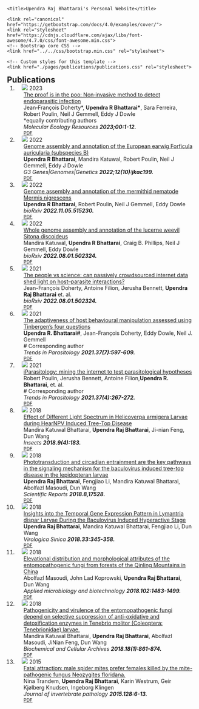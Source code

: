 <!doctype html>
<html lang="en">
  <head>
    <meta charset="utf-8">
    <meta name="viewport" content="width=device-width, initial-scale=1, shrink-to-fit=yes">
    <meta name="description" content="Upendra's personal website">
    <meta name="author" content="Upendra Raj Bhattarai">
    <link rel="icon" href="assets/favicons/favicon.ico">

    <title>Upendra Raj Bhattarai's Personal Website</title>

    <link rel="canonical" href="https://getbootstrap.com/docs/4.0/examples/cover/">
    <link rel="stylesheet" href="https://cdnjs.cloudflare.com/ajax/libs/font-awesome/4.7.0/css/font-awesome.min.css">
    <!-- Bootstrap core CSS -->
    <link href="../../css/bootstrap.min.css" rel="stylesheet">

    <!-- Custom styles for this template --> 
    <link href="./pages/publications/publications.css" rel="stylesheet">
    
  </head>
<h2 id="publications" style="margin: 2px 0px -15px;">Publications</h2>

<div class="publications">
<ol class="bibliography">

<li>
<div class="pub-row">

  <div class="col-sm-3 abbr" style="position: relative;padding-right: 15px;padding-left: 15px;">
    <img src="assets/img/publication_2023.png" class="teaser img-fluid z-depth-1">
    <abbr class="badge">2023</abbr>
  </div>

  <div class="col-sm-9" style="position: relative;padding-right: 15px;padding-left: 20px;">
    <div class="title"><a href="https://onlinelibrary.wiley.com/doi/full/10.1111/1755-0998.13763">The proof is in the poo: Non‐invasive method to detect endoparasitic infection</a></div>
    <div class="author"> Jean‐François Doherty*, <strong>Upendra R Bhattarai*</strong>, Sara Ferreira, Robert Poulin, Neil J Gemmell, Eddy J Dowle</div>
    <div class="author">*equally contributing authors</div>
    <div class="periodical"><em> Molecular Ecology Resources <strong>2023;00:1-12.</strong></em></div>
    <div class="links">
      <a href="https://onlinelibrary.wiley.com/doi/pdfdirect/10.1111/1755-0998.13763" class="btn btn-sm z-depth-0" role="button" target="_blank" style="font-size:12px;">PDF</a>
    </div>
  </div>
</div>
</li>

<li>
<div class="pub-row">

  <div class="col-sm-3 abbr" style="position: relative;padding-right: 15px;padding-left: 15px;">
    <img src="assets/img/Publication_2022.1.png" class="teaser img-fluid z-depth-1">
    <abbr class="badge">2022</abbr>
  </div>

  <div class="col-sm-9" style="position: relative;padding-right: 15px;padding-left: 20px;">
    <div class="title"><a href="https://academic.oup.com/g3journal/article/12/10/jkac199/6668290">Genome assembly and annotation of the European earwig Forficula auricularia (subspecies B)</a></div>
    <div class="author"> <strong>Upendra R Bhattarai</strong>, Mandira Katuwal, Robert Poulin, Neil J Gemmell, Eddy J Dowle</div>
    <div class="periodical"><em> G3 Genes|Genomes|Genetics <strong>2022;12(10):jkac199.</strong></em></div>
    <div class="links">
      <a href="assets/files/publications/jkac199.pdf" class="btn btn-sm z-depth-0" role="button" target="_blank" style="font-size:12px;">PDF</a>
    </div>
  </div>
</div>
</li>
 
<li>
<div class="pub-row">

  <div class="col-sm-3 abbr" style="position: relative;padding-right: 15px;padding-left: 15px;">
    <img src="../../assets/files/publications/publication_2022.2.png" class="teaser img-fluid z-depth-1">
    <abbr class="badge">2022</abbr>
  </div>

  <div class="col-sm-9" style="position: relative;padding-right: 15px;padding-left: 20px;">
    <div class="title"><a href="https://www.biorxiv.org/content/10.1101/2022.11.05.515230v1.full">Genome assembly and annotation of the mermithid nematode Mermis nigrescens</a></div>
    <div class="author"> <strong>Upendra R Bhattarai</strong>, Robert Poulin, Neil J Gemmell, Eddy Dowle</div>
    <div class="periodical"><em> bioRxiv <strong>2022.11.05.515230.</strong></em></div>
    <div class="links">
      <a href="assets/files/publications/2022.11.05.515230v1.full.pdf" class="btn btn-sm z-depth-0" role="button" target="_blank" style="font-size:12px;">PDF</a>
    </div>
  </div>
</div>
</li>

<li>
<div class="pub-row">

  <div class="col-sm-3 abbr" style="position: relative;padding-right: 15px;padding-left: 15px;">
    <img src="../../assets/files/publications/publication.2021.2.png" class="teaser img-fluid z-depth-1">
    <abbr class="badge">2022</abbr>
  </div>

  <div class="col-sm-9" style="position: relative;padding-right: 15px;padding-left: 20px;">
    <div class="title"><a href="https://www.biorxiv.org/content/10.1101/2022.08.01.502324v1.full">Whole genome assembly and annotation of the lucerne weevil Sitona discoideus</a></div>
    <div class="author"> Mandira Katuwal, <strong>Upendra R Bhattarai</strong>, Craig B. Phillips, Neil J Gemmell, Eddy Dowle</div>
    <div class="periodical"><em> bioRxiv <strong>2022.08.01.502324.</strong></em></div>
    <div class="links">
      <a href="assets/files/publications/2022.08.01.502324v1.full.pdf" class="btn btn-sm z-depth-0" role="button" target="_blank" style="font-size:12px;">PDF</a>
    </div>
  </div>
</div>
</li>

<li>
<div class="pub-row">

  <div class="col-sm-3 abbr" style="position: relative;padding-right: 15px;padding-left: 15px;">
    <img src="../../assets/files/publications/publication.2021.1.png" class="teaser img-fluid z-depth-1">
    <abbr class="badge">2021</abbr>
  </div>

  <div class="col-sm-9" style="position: relative;padding-right: 15px;padding-left: 20px;">
    <div class="title"><a href="https://www.biorxiv.org/content/10.1101/2022.08.01.502324v1.full">The people vs science: can passively crowdsourced internet data shed light on host–parasite interactions?</a></div>
    <div class="author"> Jean-François Doherty, Antoine Filion, Jerusha Bennett, <strong>Upendra Raj Bhattarai</strong> et. al.</div>
    <div class="periodical"><em> bioRxiv <strong>2022.08.01.502324.</strong></em></div>
    <div class="links">
      <a href="https://www.otago.ac.nz/parasitegroup/PDF%20papers/Dohertyetal2021-Para.pdf" class="btn btn-sm z-depth-0" role="button" target="_blank" style="font-size:12px;">PDF</a>
    </div>
  </div>
</div>
</li>
 
<li>
<div class="pub-row">

  <div class="col-sm-3 abbr" style="position: relative;padding-right: 15px;padding-left: 15px;">
    <img src="../../assets/files/publications/2021-publication.3.png" class="teaser img-fluid z-depth-1">
    <abbr class="badge">2021</abbr>
  </div>

  <div class="col-sm-9" style="position: relative;padding-right: 15px;padding-left: 20px;">
    <div class="title"><a href="https://www.sciencedirect.com/science/article/abs/pii/S147149222100009X">The adaptiveness of host behavioural manipulation assessed using Tinbergen’s four questions</a></div>
    <div class="author"> <strong>Upendra R. Bhattarai#</strong>, Jean-François Doherty, Eddy Dowle, Neil J. Gemmell</div>
    <div class="author"> # Corresponding author</div>
    <div class="periodical"><em> Trends in Parasitology <strong>2021.37(7):597-609.</strong></em></div>
    <div class="links">
      <a href="assets/files/publications/2021-TheadaptivenessofhostbehaviouralmanipulationassessedusingTinbergensfourquestions (1).pdf" class="btn btn-sm z-depth-0" role="button" target="_blank" style="font-size:12px;">PDF</a>
    </div>
  </div>
</div>
</li>
  
<li>
<div class="pub-row">

  <div class="col-sm-3 abbr" style="position: relative;padding-right: 15px;padding-left: 15px;">
    <img src="../../assets/files/publications/2021-publication.4.png" class="teaser img-fluid z-depth-1">
    <abbr class="badge">2021</abbr>
  </div>

  <div class="col-sm-9" style="position: relative;padding-right: 15px;padding-left: 20px;">
    <div class="title"><a href="https://www.sciencedirect.com/science/article/abs/pii/S147149222100009X">iParasitology: mining the internet to test parasitological hypotheses</a></div>
    <div class="author"> Robert Poulin, Jerusha Bennett, Antoine Filion,<strong>Upendra R. Bhattarai</strong>, et. al.</div>
    <div class="author"> # Corresponding author</div>
    <div class="periodical"><em> Trends in Parasitology <strong>2021.37(4):267-272.</strong></em></div>
    <div class="links">
      <a href="https://www.otago.ac.nz/parasitegroup/PDF%20papers/Poulinetal2021-TP.pdf" class="btn btn-sm z-depth-0" role="button" target="_blank" style="font-size:12px;">PDF</a>
    </div>
  </div>
</div>
</li>
  
<li>
<div class="pub-row">

  <div class="col-sm-3 abbr" style="position: relative;padding-right: 15px;padding-left: 15px;">
    <img src="../../assets/files/publications/2018-publication2.png" class="teaser img-fluid z-depth-1">
    <abbr class="badge">2018</abbr>
  </div>

  <div class="col-sm-9" style="position: relative;padding-right: 15px;padding-left: 20px;">
    <div class="title"><a href="https://www.sciencedirect.com/science/article/abs/pii/S147149222100009X">Effect of Different Light Spectrum in Helicoverpa armigera Larvae during HearNPV Induced Tree-Top Disease</a></div>
    <div class="author"> Mandira Katuwal Bhattarai, <strong>Upendra Raj Bhattarai</strong>, Ji-nian Feng, Dun Wang</div>
    <div class="periodical"><em> Insects <strong>2018.9(4):183.</strong></em></div>
    <div class="links">
      <a href="assets/files/publications/insects-09-00183.pdf" class="btn btn-sm z-depth-0" role="button" target="_blank" style="font-size:12px;">PDF</a>
    </div>
  </div>
</div>
</li>  
  
  
<li>
<div class="pub-row">

  <div class="col-sm-3 abbr" style="position: relative;padding-right: 15px;padding-left: 15px;">
    <img src="../../assets/files/publications/2018-publication.png" class="teaser img-fluid z-depth-1">
    <abbr class="badge">2018</abbr>
  </div>

  <div class="col-sm-9" style="position: relative;padding-right: 15px;padding-left: 20px;">
    <div class="title"><a href="https://www.nature.com/articles/s41598-018-35885-4">Phototransduction and circadian entrainment are the key pathways in the signaling mechanism for the baculovirus induced tree-top disease in the lepidopteran larvae</a></div>
    <div class="author"> <strong>Upendra Raj Bhattarai</strong>, Fengjiao Li, Mandira Katuwal Bhattarai, Abolfazl Masoudi, Dun Wang</div>
    <div class="periodical"><em> Scientific Reports <strong>2018.8,17528.</strong></em></div>
    <div class="links">
      <a href="assets/files/publications/s41598-018-35885-4.pdf" class="btn btn-sm z-depth-0" role="button" target="_blank" style="font-size:12px;">PDF</a>
    </div>
  </div>
</div>
</li> 
  
<li>
<div class="pub-row">

  <div class="col-sm-3 abbr" style="position: relative;padding-right: 15px;padding-left: 15px;">
    <img src="assets/files/publications/2018-publication3.png" class="teaser img-fluid z-depth-1">
    <abbr class="badge">2018</abbr>
  </div>

  <div class="col-sm-9" style="position: relative;padding-right: 15px;padding-left: 20px;">
    <div class="title"><a href="https://link.springer.com/article/10.1007/s12250-018-0046-x">Insights into the Temporal Gene Expression Pattern in Lymantria dispar Larvae During the Baculovirus Induced Hyperactive Stage</a></div>
    <div class="author"> <strong>Upendra Raj Bhattarai</strong>, Mandira Katuwal Bhattarai, Fengjiao Li, Dun Wang</div>
    <div class="periodical"><em> Virologica Sinica <strong>2018.33:345-358.</strong></em></div>
    <div class="links">
      <a href="assets/files/publications/s12250-018-0046-x.pdf" class="btn btn-sm z-depth-0" role="button" target="_blank" style="font-size:12px;">PDF</a>
    </div>
  </div>
</div>
</li> 
  
<li>
<div class="pub-row">

  <div class="col-sm-3 abbr" style="position: relative;padding-right: 15px;padding-left: 15px;">
    <img src="assets/files/publications/2018-publication4.png" class="teaser img-fluid z-depth-1">
    <abbr class="badge">2018</abbr>
  </div>

  <div class="col-sm-9" style="position: relative;padding-right: 15px;padding-left: 20px;">
    <div class="title"><a href="https://link.springer.com/article/10.1007/s00253-017-8651-4">Elevational distribution and morphological attributes of the entomopathogenic fungi from forests of the Qinling Mountains in China</a></div>
    <div class="author"> Abolfazl Masoudi, John Lad Koprowski, <strong>Upendra Raj Bhattarai</strong>, Dun Wang</div>
    <div class="periodical"><em> Applied microbiology and biotechnology <strong>2018.102:1483-1499.</strong></em></div>
    <div class="links">
      <a href="https://ag.arizona.edu/research/redsquirrel/res_pdf/Masoudi_etal_AppMicroBiotech_EntomopathogenicFungiQinlingMtnsChina_Preprint%2017.pdf" class="btn btn-sm z-depth-0" role="button" target="_blank" style="font-size:12px;">PDF</a>
    </div>
  </div>
</div>
</li> 
  
  
<li>
<div class="pub-row">

  <div class="col-sm-3 abbr" style="position: relative;padding-right: 15px;padding-left: 15px;">
    <img src="assets/files/publications/2018-publication5.png" class="teaser img-fluid z-depth-1">
    <abbr class="badge">2018</abbr>
  </div>

  <div class="col-sm-9" style="position: relative;padding-right: 15px;padding-left: 20px;">
    <div class="title"><a href="https://www.cabdirect.org/cabdirect/abstract/20183180551">Pathogenicity and virulence of the entomopathogenic fungi depend on selective suppression of anti-oxidative and detoxification enzymes in Tenebrio molitor (Coleoptera: Tenebrionidae) larvae.</a></div>
    <div class="author"> Mandira Katuwal Bhattarai, <strong>Upendra Raj Bhattarai</strong>,  Abolfazl Masoudi, JiNian Feng, Dun Wang</div>
    <div class="periodical"><em> Biochemical and Cellular Archives <strong>2018.18(1):861-874.</strong></em></div>
    <div class="links">
      <a href="assets/files/publications/Mandiraetal2018.pdf" class="btn btn-sm z-depth-0" role="button" target="_blank" style="font-size:12px;">PDF</a>
    </div>
  </div>
</div>
</li>

<li>
<div class="pub-row">

  <div class="col-sm-3 abbr" style="position: relative;padding-right: 15px;padding-left: 15px;">
    <img src="assets/files/publications/2015-publication.png" class="teaser img-fluid z-depth-1">
    <abbr class="badge">2015</abbr>
  </div>

  <div class="col-sm-9" style="position: relative;padding-right: 15px;padding-left: 20px;">
    <div class="title"><a href="https://www.sciencedirect.com/science/article/pii/S0022201115000713">Fatal attraction: male spider mites prefer females killed by the mite-pathogenic fungus Neozygites floridana.</a></div>
    <div class="author">Nina Trandem, <strong>Upendra Raj Bhattarai</strong>, Karin Westrum, Geir Kjølberg Knudsen, Ingeborg Klingen</div>
    <div class="periodical"><em> Journal of invertebrate pathology <strong>2015.128:6-13.</strong></em></div>
    <div class="links">
      <a href="assets/files/publications/1-s2.0-S0022201115000713-main.pdf" class="btn btn-sm z-depth-0" role="button" target="_blank" style="font-size:12px;">PDF</a>
    </div>
  </div>
</div>
</li>

<br>

</ol>
</div>
